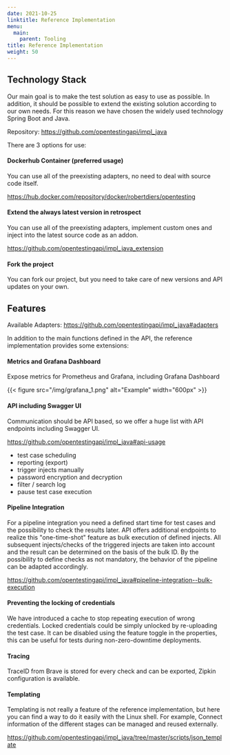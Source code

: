 ```yaml
---
date: 2021-10-25
linktitle: Reference Implementation
menu:
  main:
    parent: Tooling
title: Reference Implementation
weight: 50
---
```


## Technology Stack
Our main goal is to make the test solution as easy to use as possible. 
In addition, it should be possible to extend the existing solution according to our own needs. 
For this reason we have chosen the widely used technology Spring Boot and Java.

Repository:
<a href="https://github.com/opentestingapi/impl_java">https://github.com/opentestingapi/impl_java</a> 

There are 3 options for use:

#### Dockerhub Container (preferred usage)
You can use all of the preexisting adapters, no need to deal with source code itself.

<a href="https://hub.docker.com/repository/docker/robertdiers/opentesting">https://hub.docker.com/repository/docker/robertdiers/opentesting</a> 

#### Extend the always latest version in retrospect
You can use all of the preexisting adapters, implement custom ones and inject into the latest source code as an addon.

<a href="https://github.com/opentestingapi/impl_java_extension">https://github.com/opentestingapi/impl_java_extension</a> 

#### Fork the project
You can fork our project, but you need to take care of new versions and API updates on your own.

## Features

Available Adapters: <a href="https://github.com/opentestingapi/impl_java#adapters">https://github.com/opentestingapi/impl_java#adapters</a> 

In addition to the main functions defined in the API, the reference implementation provides some extensions:

#### Metrics and Grafana Dashboard
Expose metrics for Prometheus and Grafana, including Grafana Dashboard

{{< figure src="/img/grafana_1.png" alt="Example" width="600px" >}}

#### API including Swagger UI
Communication should be API based, so we offer a huge list with API endpoints including Swagger UI.

<a href="https://github.com/opentestingapi/impl_java#api-usage">https://github.com/opentestingapi/impl_java#api-usage</a>

* test case scheduling
* reporting (export)
* trigger injects manually
* password encryption and decryption
* filter / search log
* pause test case execution

#### Pipeline Integration
For a pipeline integration you need a defined start time for test cases and the possibility to check the results later.
API offers additional endpoints to realize this "one-time-shot" feature as bulk execution of defined injects.
All subsequent injects/checks of the triggered injects are taken into account and the result can be determined on the basis of the bulk ID. 
By the possibility to define checks as not mandatory, the behavior of the pipeline can be adapted accordingly.

<a href="https://github.com/opentestingapi/impl_java#pipeline-integration--bulk-execution">https://github.com/opentestingapi/impl_java#pipeline-integration--bulk-execution</a>

#### Preventing the locking of credentials
We have introduced a cache to stop repeating execution of wrong credentials.
Locked credentials could be simply unlocked by re-uploading the test case.
It can be disabled using the feature toggle in the properties, this can be useful for tests during non-zero-downtime deployments.

#### Tracing
TraceID from Brave is stored for every check and can be exported, Zipkin configuration is available.

#### Templating
Templating is not really a feature of the reference implementation, but here you can find a way to do it easily with the Linux shell.
For example, Connect information of the different stages can be managed and reused externally.

<a href="https://github.com/opentestingapi/impl_java/tree/master/scripts/json_template">https://github.com/opentestingapi/impl_java/tree/master/scripts/json_template</a>
